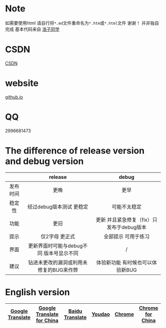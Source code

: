 # Note
如需要使用html 请自行将`*.md`文件重命名为`*.htm`或`*.html`文件 谢谢！
并非独自完成 基本代码来自 [浩子同学](http://songwh.top/2018/10/27/%E5%88%A9%E7%94%A8JQuery%E5%AE%9E%E7%8E%B0%E9%9D%99%E6%80%81%E7%BD%91%E9%A1%B5%E7%9A%84%E8%83%8C%E5%8D%95%E8%AF%8D%E7%B3%BB%E7%BB%9F/)
# CSDN
[CSDN](https://blog.csdn.net/qq_42763682/article/details/104518010)
# website
[github.io](https://xfqwdsj.github.io/mword/)
# QQ
2996681473
# The difference of release version and debug version

||release|debug|
|:-:|:-:|:-:|
|发布时间|更晚|更早|
|稳定性|经过debug版本测试 更稳定|可能不太稳定|
|功能|更旧|更新 并且紧急修复（fix）只发布于debug版本|
|提示|仅2字母 更正式|全部提示 可用于练习|
|界面|更新界面时可能与debug不同 版本号显示不同|/|
|建议|钻进未更改的漏洞或利用未修复的BUG来作弊|体验新功能 有时候也可以体验新BUG|
# English version

|[Google Translate](https://translate.google.com)|[Google Translate for China](https://translate.google.cn)|[Baidu Translate](https://fanyi.baidu.com)|[Youdao](https://youdao.com)|[Chrome](https://www.google.com/chrome/)|[Chrome for China](https://www.google.cn/chrome/)|
|:-:|:-:|:-:|:-:|:-:|:-:|
